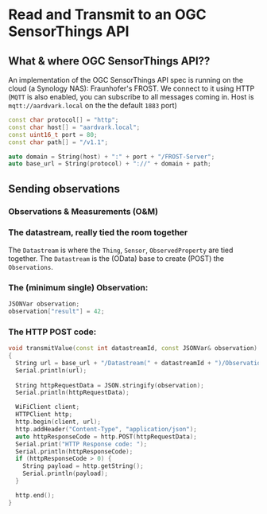 # Read and Transmit to an OGC SensorThings API

## What & where OGC SensorThings API??

An implementation of the OGC SensorThings API spec is running on the cloud (a Synology NAS): Fraunhofer's FROST. We connect to it using HTTP (`MQTT` is also enabled, you can subscribe to all messages coming in. Host is `mqtt://aardvark.local` on the the default `1883` port)

```cpp
const char protocol[] = "http";
const char host[] = "aardvark.local";
const uint16_t port = 80;
const char path[] = "/v1.1";

auto domain = String(host) + ":" + port + "/FROST-Server";
auto base_url = String(protocol) + "://" + domain + path;
```

## Sending observations

### Observations & Measurements (O&M)

### The datastream, really tied the room together
The `Datastream` is where the `Thing`, `Sensor`, `ObservedProperty` are tied together. The `Datastream` is the (OData) base to create (POST) the `Observations`.

### The (minimum single) Observation:

```cpp
JSONVar observation;
observation["result"] = 42;
```

### The HTTP POST code:

```cpp
void transmitValue(const int datastreamId, const JSONVar& observation)
{
  String url = base_url + "/Datastream(" + datastreamId + ")/Observations";
  Serial.println(url);
 
  String httpRequestData = JSON.stringify(observation);
  Serial.println(httpRequestData);

  WiFiClient client;
  HTTPClient http;
  http.begin(client, url);
  http.addHeader("Content-Type", "application/json");
  auto httpResponseCode = http.POST(httpRequestData);
  Serial.print("HTTP Response code: ");
  Serial.println(httpResponseCode);
  if (httpResponseCode > 0) {
    String payload = http.getString();
    Serial.println(payload);
  }

  http.end();
}
```


